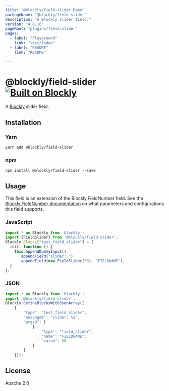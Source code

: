 ```yaml
---
title: "@blockly/field-slider Demo"
packageName: "@blockly/field-slider"
description: "A Blockly slider field."
version: "4.0.16"
pageRoot: "plugins/field-slider"
pages:
  - label: "Playground"
    link: "test/index"
  - label: "README"
    link: "README"

---
```

# @blockly/field-slider [![Built on Blockly](https://tinyurl.com/built-on-blockly)](https://github.com/google/blockly)

A [Blockly](https://www.npmjs.com/package/blockly) slider field.

## Installation

### Yarn
```
yarn add @blockly/field-slider
```

### npm
```
npm install @blockly/field-slider --save
```

## Usage
This field is an extension of the Blockly.FieldNumber field. See the [Blockly.FieldNumber documentation](https://developers.google.com/blockly/guides/create-custom-blocks/fields/built-in-fields/number#creation) on what parameters and configurations this field supports.

### JavaScript
```js
import * as Blockly from 'blockly';
import {FieldSlider} from '@blockly/field-slider';
Blockly.Blocks["test_field_slider"] = {
  init: function () {
    this.appendDummyInput()
      .appendField("slider: ")
      .appendField(new FieldSlider(50), "FIELDNAME");
  }
};
```

### JSON
```js
import * as Blockly from 'blockly';
import '@blockly/field-slider';
Blockly.defineBlocksWithJsonArray([
    {
        "type": "test_field_slider",
        "message0": "slider: %1",
        "args0": [
            {
                "type": "field_slider",
                "name": "FIELDNAME",
                "value": 50
            }
        ]
    }]);
```

## License

Apache 2.0
